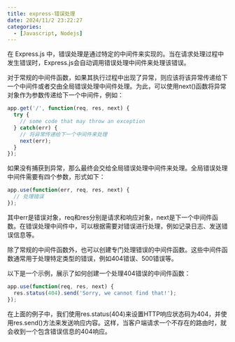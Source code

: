 ```yaml
---
title: express-错误处理
date: 2024/11/2 23:22:27
categories:
  - [Javascript, Nodejs]
---
```

在 Express.js 中，错误处理是通过特定的中间件来实现的。当在请求处理过程中发生错误时，Express.js会自动调用错误处理中间件来处理该错误。

对于常规的中间件函数，如果其执行过程中出现了异常，则应该将该异常传递给下一个中间件或者交由全局错误处理中间件处理。为此，可以使用next()函数将异常对象作为参数传递给下一个中间件，例如：

```javascript
app.get('/', function(req, res, next) {
  try {
    // some code that may throw an exception
  } catch(err) {
    // 将异常传递给下一个中间件来处理
    next(err);
  }
});
```
如果没有捕获到异常，那么最终会交给全局错误处理中间件来处理。全局错误处理中间件需要有四个参数，形式如下：

```javascript
app.use(function(err, req, res, next) {
  // 处理错误
});
```
其中err是错误对象，req和res分别是请求和响应对象，next是下一个中间件函数。在错误处理中间件中，可以根据需要对错误进行处理，例如记录日志、发送错误信息等。

除了常规的中间件函数外，也可以创建专门处理错误的中间件函数。这些中间件函数通常用于处理特定类型的错误，例如404错误、500错误等。

以下是一个示例，展示了如何创建一个处理404错误的中间件函数：

```javascript
app.use(function(req, res, next) {
  res.status(404).send('Sorry, we cannot find that!');
});
```
在上面的例子中，我们使用res.status(404)来设置HTTP响应状态码为404，并使用res.send()方法来发送响应内容。这样，当客户端请求一个不存在的路由时，就会收到一个包含错误信息的404响应。